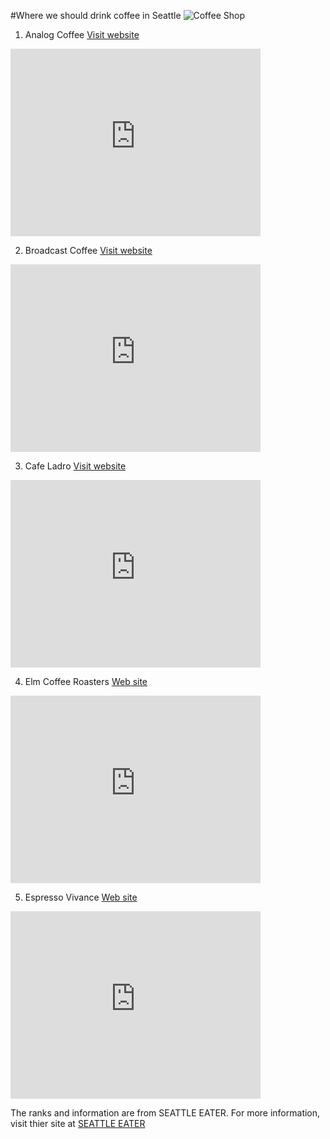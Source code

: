 #Where we should drink coffee in Seattle 
![Coffee Shop](https://upload.wikimedia.org/wikipedia/commons/thumb/8/84/Artists_at_All_City_Coffee_25.jpg/640px-Artists_at_All_City_Coffee_25.jpg  "Busy Coffee Shop")

1. Analog Coffee
[Visit website](http://www.analogcoffee.com/)
<iframe src="https://www.google.com/maps/embed?pb=!1m18!1m12!1m3!1d2689.277877961124!2d-122.32737778436899!3d47.6207294791856!2m3!1f0!2f0!3f0!3m2!1i1024!2i768!4f13.1!3m3!1m2!1s0x0%3A0x0!2zNDfCsDM3JzE0LjYiTiAxMjLCsDE5JzMwLjciVw!5e0!3m2!1sen!2sus!4v1456008161064" width="400" height="300" frameborder="0" style="border:0" allowfullscreen></iframe>

2. Broadcast Coffee
[Visit website](http://broadcastcoffee.com/public_html/welcome.html.html)
<iframe src="https://www.google.com/maps/embed?pb=!1m18!1m12!1m3!1d2690.2592182439403!2d-122.3087739843697!3d47.60164907918438!2m3!1f0!2f0!3f0!3m2!1i1024!2i768!4f13.1!3m3!1m2!1s0x0%3A0x0!2zNDfCsDM2JzA1LjkiTiAxMjLCsDE4JzIzLjciVw!5e0!3m2!1sen!2sus!4v1456008199771" width="400" height="300" frameborder="0" style="border:0" allowfullscreen></iframe>

3. Cafe Ladro
[Visit website](http://www.caffeladro.com/)
<iframe src="https://www.google.com/maps/embed?pb=!1m18!1m12!1m3!1d2689.033993293893!2d-122.3587989843688!3d47.62547047918591!2m3!1f0!2f0!3f0!3m2!1i1024!2i768!4f13.1!3m3!1m2!1s0x0%3A0x0!2zNDfCsDM3JzMxLjciTiAxMjLCsDIxJzIzLjgiVw!5e0!3m2!1sen!2sus!4v1456008248011" width="400" height="300" frameborder="0" style="border:0" allowfullscreen></iframe>

4. Elm Coffee Roasters
[Web site](http://elmcoffeeroasters.com/)
<iframe src="https://www.google.com/maps/embed?pb=!1m18!1m12!1m3!1d2690.339150771414!2d-122.33315848436979!3d47.60009467918426!2m3!1f0!2f0!3f0!3m2!1i1024!2i768!4f13.1!3m3!1m2!1s0x0%3A0x0!2zNDfCsDM2JzAwLjMiTiAxMjLCsDE5JzUxLjUiVw!5e0!3m2!1sen!2sus!4v1456008359998" width="400" height="300" frameborder="0" style="border:0" allowfullscreen></iframe>

5. Espresso Vivance
[Web site](http://espressovivace.com/)
<iframe src="https://www.google.com/maps/embed?pb=!1m18!1m12!1m3!1d2689.305058566758!2d-122.33267708436902!3d47.62020107918566!2m3!1f0!2f0!3f0!3m2!1i1024!2i768!4f13.1!3m3!1m2!1s0x0%3A0x0!2zNDfCsDM3JzEyLjciTiAxMjLCsDE5JzQ5LjgiVw!5e0!3m2!1sen!2sus!4v1456008404279" width="400" height="300" frameborder="0" style="border:0" allowfullscreen></iframe>

The ranks and information are from SEATTLE EATER.
For more information, visit thier site at [SEATTLE EATER](http://seattle.eater.com/maps/where-to-drink-coffee-in-seattle-right-now-february-2015)

